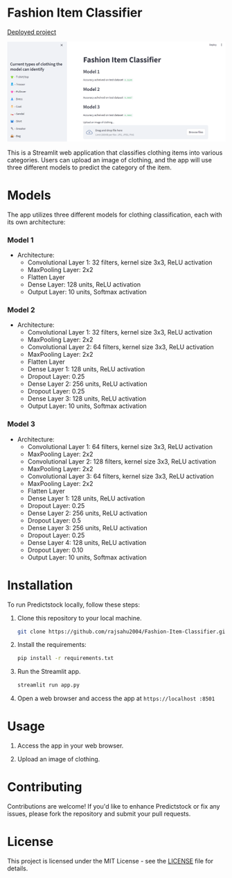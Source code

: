 # Fashion Item Classifier

<!-- link of the project -->
[Deployed project](https://fashionclassifer.streamlit.app)

![App Icon](static/image.png)

This is a Streamlit web application that classifies clothing items into various categories. Users can upload an image of clothing, and the app will use three different models to predict the category of the item.

# Models

The app utilizes three different  models for clothing classification, each with its own architecture:

### Model 1

- Architecture:
  - Convolutional Layer 1: 32 filters, kernel size 3x3, ReLU activation
  - MaxPooling Layer: 2x2
  - Flatten Layer
  - Dense Layer: 128 units, ReLU activation
  - Output Layer: 10 units, Softmax activation

### Model 2

- Architecture:
  - Convolutional Layer 1: 32 filters, kernel size 3x3, ReLU activation
  - MaxPooling Layer: 2x2
  - Convolutional Layer 2: 64 filters, kernel size 3x3, ReLU activation
  - MaxPooling Layer: 2x2
  - Flatten Layer
  - Dense Layer 1: 128 units, ReLU activation
  - Dropout Layer: 0.25
  - Dense Layer 2: 256 units, ReLU activation
  - Dropout Layer: 0.25
  - Dense Layer 3: 128 units, ReLU activation
  - Output Layer: 10 units, Softmax activation

### Model 3

- Architecture:
  - Convolutional Layer 1: 64 filters, kernel size 3x3, ReLU activation
  - MaxPooling Layer: 2x2
  - Convolutional Layer 2: 128 filters, kernel size 3x3, ReLU activation
  - MaxPooling Layer: 2x2
  - Convolutional Layer 3: 64 filters, kernel size 3x3, ReLU activation
  - MaxPooling Layer: 2x2
  - Flatten Layer
  - Dense Layer 1: 128 units, ReLU activation
  - Dropout Layer: 0.25
  - Dense Layer 2: 256 units, ReLU activation
  - Dropout Layer: 0.5
  - Dense Layer 3: 256 units, ReLU activation
  - Dropout Layer: 0.25
  - Dense Layer 4: 128 units, ReLU activation
  - Dropout Layer: 0.10
  - Output Layer: 10 units, Softmax activation

# Installation

To run Predictstock locally, follow these steps:

1. Clone this repository to your local machine.

   ```bash
   git clone https://github.com/rajsahu2004/Fashion-Item-Classifier.git
   ```


2. Install the requirements:

   ```bash
   pip install -r requirements.txt
   ```

3. Run the Streamlit app.

    ```bash
    streamlit run app.py
    ```

4. Open a web browser and access the app at `https://localhost :8501`


# Usage

1. Access the app in your web browser.

2. Upload an image of clothing.

# Contributing 

Contributions are welcome! If you'd like to enhance Predictstock or fix any issues, please fork the repository and submit your pull requests.

# License

This project is licensed under the MIT License - see the [LICENSE](LICENSE) file for details.
